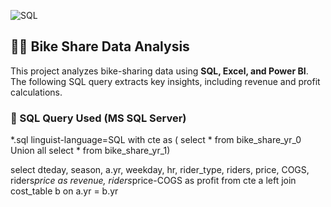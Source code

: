 ![SQL](https://img.shields.io/badge/language-SQL-brightgreen)

## 🚴‍♂️ Bike Share Data Analysis  

This project analyzes bike-sharing data using **SQL, Excel, and Power BI**. The following SQL query extracts key insights, including revenue and profit calculations.
### **📌 SQL Query Used (MS SQL Server)**
*.sql linguist-language=SQL
with cte as (
select *  from  bike_share_yr_0
Union all
select *  from  bike_share_yr_1)

select 
dteday,
season,
a.yr,
weekday,
hr,
rider_type,
riders,
price,
COGS,
riders*price as revenue,
riders*price-COGS as profit
from cte a 
left join cost_table b 
on a.yr = b.yr

